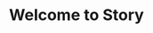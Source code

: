 ---
title: Welcome to Story
excerpt: ""
deprecated: false
hidden: true
metadata:
  title: ""
  description: ""
  robots: index
next:
  description: ""
---